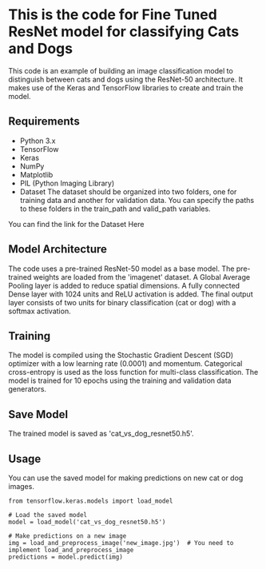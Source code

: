 # This is the code for Fine Tuned ResNet model for classifying Cats and Dogs

This code is an example of building an image classification model to distinguish between cats and dogs using the ResNet-50 architecture. It makes use of the Keras and TensorFlow libraries to create and train the model.

## Requirements
* Python 3.x
* TensorFlow
* Keras
* NumPy
* Matplotlib
* PIL (Python Imaging Library)
* Dataset
The dataset should be organized into two folders, one for training data and another for validation data. You can specify the paths to these folders in the train_path and valid_path variables.

You can find the link for the Dataset Here

## Model Architecture
The code uses a pre-trained ResNet-50 model as a base model. The pre-trained weights are loaded from the 'imagenet' dataset.
A Global Average Pooling layer is added to reduce spatial dimensions.
A fully connected Dense layer with 1024 units and ReLU activation is added.
The final output layer consists of two units for binary classification (cat or dog) with a softmax activation.

## Training
The model is compiled using the Stochastic Gradient Descent (SGD) optimizer with a low learning rate (0.0001) and momentum.
Categorical cross-entropy is used as the loss function for multi-class classification.
The model is trained for 10 epochs using the training and validation data generators.

## Save Model
The trained model is saved as 'cat_vs_dog_resnet50.h5'.

## Usage
You can use the saved model for making predictions on new cat or dog images.

```
from tensorflow.keras.models import load_model

# Load the saved model
model = load_model('cat_vs_dog_resnet50.h5')

# Make predictions on a new image
img = load_and_preprocess_image('new_image.jpg')  # You need to implement load_and_preprocess_image
predictions = model.predict(img)

```
